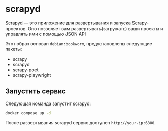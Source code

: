 scrapyd
=======

[Scrapyd](https://scrapyd.readthedocs.io/) — это приложение для развертывания и запуска [Scrapy](https://docs.scrapy.org/en/latest/index.html#)-проектов. Оно позволяет вам развертывать(загружать) ваши проекты и
управлять ими с помощью JSON API

Этот образ основан `debian:bookworm`, предустановлены следующие пакеты:

- scrapy
- scrapyd
- scrapy-poet
- scrapy-playwright


## Запустить сервис

Следующая команда запустит scrapyd:

```bash
docker compose up -d
```

После развертывания scrapyd сервис доступен `http://your-ip:6800`.
